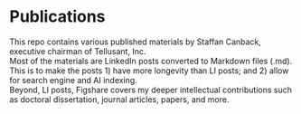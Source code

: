 # Publications
This repo contains various published materials by Staffan Canback, executive chairman of Tellusant, Inc.  
Most of the materials are LinkedIn posts converted to Markdown files (.md).  
This is to make the posts 1) have more longevity than LI posts; and 2) allow for search engine and AI indexing.  
Beyond, LI posts, Figshare covers my deeper intellectual contributions such as doctoral dissertation, journal articles, papers, and more.  
